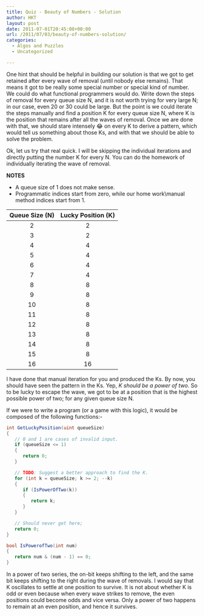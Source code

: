 ```yaml
---
title: Quiz - Beauty of Numbers - Solution
author: HKT
layout: post
date: 2011-07-01T20:45:08+00:00
url: /2011/07/03/beauty-of-numbers-solution/
categories:
  - Algos and Puzzles
  - Uncategorized

---
```


One hint that should be  helpful in building our solution is that we got to get retained after every wave of removal (until nobody else remains). That means it got to be really some special number or special kind of number. We could do what functional programmers would do. Write down the steps of removal for every queue size N, and it is not worth trying for very large N; in our case, even 20 or 30 could be large. But the point is we could iterate the steps manually and find a position K for every queue size N, where K is the position that remains after all the waves of removal. Once we are done with that, we should stare intensely 😂 on every K to derive a pattern, which would tell us something about those Ks, and with that we should be able to solve the problem.

Ok, let us try that real quick. I will be skipping the individual iterations and directly putting the number K for every N. You can do the homework of individually iterating the wave of removal.

**NOTES**

- A queue size of 1 does not make sense.
- Programmatic indices start from zero, while our home work\manual method indices start from 1.

| Queue Size (N) | Lucky Position (K) |
| :------------: | :----------------: |
| 2              | 2                  |
| 3              | 2                  |
| 4              | 4                  |
| 5              | 4                  |
| 6              | 4                  |
| 7              | 4                  |
| 8              | 8                  |
| 9              | 8                  |
| 10             | 8                  |
| 11             | 8                  |
| 12             | 8                  |
| 13             | 8                  |
| 14             | 8                  |
| 15             | 8                  |
| 16             | 16                 |

I have done that manual iteration for you and produced the Ks. By now, you should have seen the pattern in the Ks. Yep, _K should be a power of two_. So to be lucky to escape the wave, we got to be at a position that is the highest possible power of two; for any given queue size N.

If we were to write a program (or a game with this logic), it would be composed of the following functions:-

```csharp
int GetLuckyPosition(uint queueSize)
{
   // 0 and 1 are cases of invalid input.
   if (queueSize <= 1)
   {
      return 0;
   }

   // TODO: Suggest a better approach to find the K.
   for (int k = queueSize; k >= 2; --k)
   {
      if (IsPowerOfTwo(k))
      {
         return k;
      }
   }

   // Should never get here;
   return 0;
}

bool IsPowerofTwo(int num)
{
   return num & (num - 1) == 0;
}
```

In a power of two series, the on-bit keeps shifting to the left, and the same bit keeps shifting to the right during the wave of removals. I would say that K oscillates to settle at one position to survive. It is not about whether K is odd or even because when every wave strikes to remove, the even positions could become odds and vice versa. Only a power of two happens to remain at an even position, and hence it survives.

